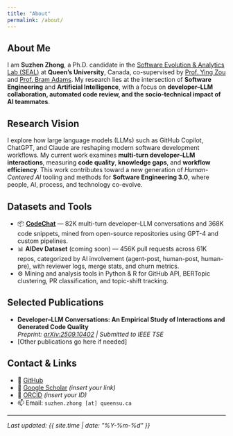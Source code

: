 ```yaml
---
title: "About"
permalink: /about/
---
```


## About Me

I am **Suzhen Zhong**, a Ph.D. candidate in the [Software Evolution & Analytics Lab (SEAL)](https://seal.queensu.ca/) at **Queen’s University**, Canada, co-supervised by [Prof. Ying Zou](https://www.ece.queensu.ca/people/Ying-Zou.html) and [Prof. Bram Adams](https://mcis.cs.queensu.ca/bram.html). My research lies at the intersection of **Software Engineering** and **Artificial Intelligence**, with a focus on **developer–LLM collaboration, automated code review, and the socio-technical impact of AI teammates**.

## Research Vision

I explore how large language models (LLMs) such as GitHub Copilot, ChatGPT, and Claude are reshaping modern software development workflows. My current work examines **multi-turn developer–LLM interactions**, measuring **code quality**, **knowledge gaps**, and **workflow efficiency**. This work contributes toward a new generation of *Human-Centered AI* tooling and methods for **Software Engineering 3.0**, where people, AI, process, and technology co-evolve.

## Datasets and Tools

- 📦 **[CodeChat](https://huggingface.co/datasets/Suzhen/CodeChatRaw)** — 82K multi-turn developer–LLM conversations and 368K code snippets, mined from open-source repositories using GPT-4 and custom pipelines.  
- 📊 **AIDev Dataset** (coming soon) — 456K pull requests across 61K repos, categorized by AI involvement (agent-post, human-post, human-pre), with reviewer logs, merge stats, and churn metrics.  
- ⚙️ Mining and analysis tools in Python & R for GitHub API, BERTopic clustering, PR classification, and topic-shift tracking.

## Selected Publications

- **Developer–LLM Conversations: An Empirical Study of Interactions and Generated Code Quality**  
  _Preprint: [arXiv:2509.10402](https://arxiv.org/abs/2509.10402) | Submitted to IEEE TSE_  
- [Other publications go here if needed]

## Contact & Links

- 🔗 [GitHub](https://github.com/suzhenxzhong)  
- 🔗 [Google Scholar](https://scholar.google.com/citations?user=XXXXXXXX) *(insert your link)*  
- 🔗 [ORCID](https://orcid.org/XXXX-XXXX-XXXX-XXXX) *(insert your ID)*  
- 📫 Email: `suzhen.zhong [at] queensu.ca`

---

_Last updated: {{ site.time | date: "%Y-%m-%d" }}_
